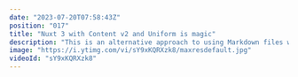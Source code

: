 ```yaml
---
date: "2023-07-20T07:58:43Z"
position: "017"
title: "Nuxt 3 with Content v2 and Uniform is magic"
description: "This is an alternative approach to using Markdown files with Nuxt 3 and the Nuxt Content module. Uniform allows developers and content editors to compose with different sources. Markdown is one of these sources. Want to do a POC of a personal site, but you don't want a CMS and the hassle of content modeling and an account? This is a great way to use your own tooling but still show off the composability approach of a modern stack.\n\nhttps://content.nuxtjs.org\nhttps://docs.uniform.app\n\nhttps://uniform.to/discord"
image: "https://i.ytimg.com/vi/sY9xKQRXzk8/maxresdefault.jpg"
videoId: "sY9xKQRXzk8"
---
```


